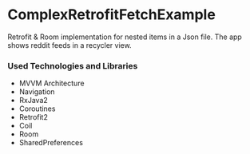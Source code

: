 # ComplexRetrofitFetchExample
Retrofit &amp; Room implementation for nested items in a Json file. The app shows reddit feeds in a recycler view.

### Used Technologies and Libraries

* MVVM Architecture
* Navigation
* RxJava2
* Coroutines
* Retrofit2
* Coil
* Room
* SharedPreferences
